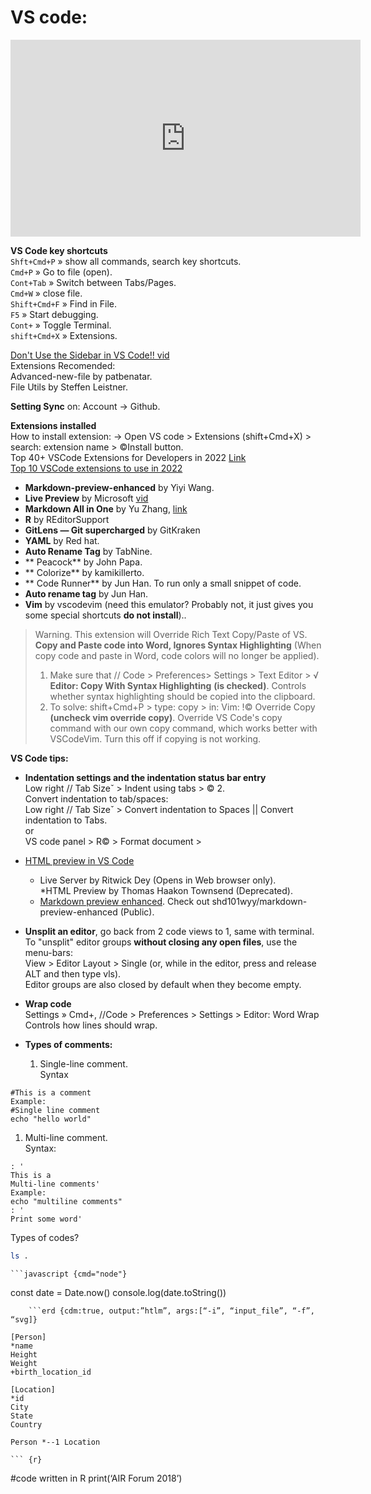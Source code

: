 # VS code:  
<iframe width="560" height="315" src="https://www.youtube.com/embed/ifTF3ags0XI" title="YouTube video player" frameborder="0" allow="accelerometer; autoplay; clipboard-write; encrypted-media; gyroscope; picture-in-picture" allowfullscreen></iframe>    

**VS Code key shortcuts**  
`Shft+Cmd+P` » 	show all commands, search key shortcuts.  
`Cmd+P` »	 Go to file (open).  
`Cont+Tab` »	 Switch between Tabs/Pages.  
`Cmd+W` »	 close file.  
`Shift+Cmd+F` »		 Find in File.  
`F5` »	 Start debugging.  
`Cont+` »	 Toggle Terminal.  
`shift+Cmd+X` »	 Extensions.  

[Don't Use the Sidebar in VS Code!! vid](https://youtu.be/s3H6PmB4SZ4)  
Extensions Recomended:  
Advanced-new-file by patbenatar.  
File Utils by Steffen Leistner.  

**Setting Sync** on: Account -> Github.  

**Extensions installed**  
How to install extension: -> Open VS code > Extensions (shift+Cmd+X) > search: extension name > ©Install button.  
Top 40+ VSCode Extensions for Developers in 2022 [Link]( https://www.tabnine.com/blog/top-vscode-extensions/)   
[Top 10 VSCode extensions to use in 2022]( https://www.educative.io/blog/top-vscode-extensions)  

+ **Markdown-preview-enhanced** by Yiyi Wang.  
+ **Live Preview** by Microsoft [vid](https://youtu.be/hDh1rGG0pTQ)  
+ **Markdown All in One** by Yu Zhang, [link](https://marketplace.visualstudio.com/items?itemName=yzhang.markdown-all-in-one)  
+ **R** by REditorSupport  
+ **GitLens — Git supercharged** by GitKraken  
+ **YAML** by Red hat.  
+ **Auto Rename Tag** by TabNine.  
+ ** Peacock** by John Papa.  
+ ** Colorize** by kamikillerto.  
+ ** Code Runner** by Jun Han.  To run only a small snippet of code.  
+ **Auto rename tag** by Jun Han.   
+ **Vim** by vscodevim (need this emulator? Probably not, it just gives you some special shortcuts **do not install**)..
> Warning.  This extension will Override Rich Text Copy/Paste of VS. **Copy and Paste code into Word, Ignores Syntax Highlighting** (When copy code and paste in Word, code colors will no longer be applied). 
> 1. Make sure that // Code > Preferences> Settings > Text Editor > √ **Editor: Copy With Syntax Highlighting** **(is checked)**. Controls whether syntax highlighting should be copied into the clipboard.  
> 1. To solve: shift+Cmd+P > type: copy > in: Vim: !© Override Copy **(uncheck vim override copy)**. Override VS Code's copy command with our own copy command, which works better with VSCodeVim. Turn this off if copying is not working.  

**VS Code tips:**  
- **Indentation settings and the indentation status bar entry**  
Low right // Tab Sizeˇ > Indent using tabs > © 2.  
Convert indentation to tab/spaces:  
Low right // Tab Sizeˇ > Convert indentation to Spaces || Convert indentation to Tabs.  
or  
VS code panel > R© > Format document > 

- [HTML preview in VS Code](https://youtu.be/kIH1Pyk-bwQ)  
  * Live Server by Ritwick Dey (Opens in Web browser only).  
  *HTML Preview by Thomas Haakon Townsend (Deprecated).  
  * [Markdown preview enhanced]( https://shd101wyy.github.io/markdown-preview-enhanced/#/). Check out shd101wyy/markdown-preview-enhanced (Public).  

- **Unsplit an editor**, go back from 2 code views to 1, same with terminal.  
To "unsplit" editor groups **without closing any open files**, use the menu-bars:  
View > Editor Layout > Single (or, while in the editor, press and release ALT and then type vls).  
Editor groups are also closed by default when they become empty. 


- **Wrap code**  
Settings »	 Cmd+,
//Code > Preferences > Settings > Editor: Word Wrap
Controls how lines should wrap.

- **Types of comments:**  
  1. Single-line comment.  
Syntax  
```
#This is a comment
Example:
#Single line comment
echo "hello world"
```

  1. Multi-line comment.  
Syntax:  
```
: '
This is a
Multi-line comments'
Example:
echo "multiline comments"
: '
Print some word'
```

Types of codes?  
```bash {cmd}
ls .
```
	```javascript {cmd="node"}
const date = Date.now()
console.log(date.toString())
```
	```erd {cdm:true, output:”htlm”, args:[“-i”, “input_file”, “-f”, “svg]}

[Person]
*name
Height
Weight
+birth_location_id

[Location]
*id
City
State
Country

Person *--1 Location
```
	``` {r}
#code written in R
print(‘AIR Forum 2018’)
```





